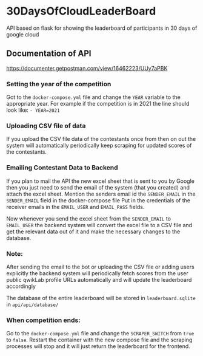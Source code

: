 # 30DaysOfCloudLeaderBoard

API based on flask for showing the leaderboard of participants in 30 days of google cloud

## Documentation of API
https://documenter.getpostman.com/view/16462223/UUy7aPBK

### Setting the year of the competition
Got to the ```docker-compose.yml``` file and change the ```YEAR``` variable to the appropriate year. For example if the competition is in 2021 the line should look like: ```- YEAR=2021```
### Uploading CSV file of data
If you upload the CSV file data of the contestants once from then on out the system will automatically periodically keep scraping for updated scores of the contestants.<br>

### Emailing Contestant Data to Backend
If you plan to mail the API the new excel sheet that is sent to you by Google then you just need to send the email of the system (that you created) and attach the excel sheet. 
Mention the senders email id the ```SENDER_EMAIL``` in the ```SENDER_EMAIL``` field in the docker-compose file
Put in the credentials of the receiver emails in the ```EMAIL_USER``` and ```EMAIL_PASS``` fields. 

Now whenever you send the excel sheet from the ```SENDER_EMAIL``` to ```EMAIL_USER``` the backend system will convert the excel file to a CSV file and get the relevant data out of it and make the necessary changes to the database.

### Note: 
After sending the email to the bot or uploading the CSV file or adding users explicitly the backend system will periodically fetch scores from the user public qwikLab profile URLs automatically and will update the leaderboard accordingly


The database of the entire leaderboard will be stored in ```leaderboard.sqlite``` in ```api/api/database/```

### When competition ends:
Go to the ```docker-compose.yml``` file and change the ```SCRAPER_SWITCH``` from ```true``` to ```false```. Restart the container with the new compose file and the scraping processes will stop and it will just return the leaderboard for the frontend.
